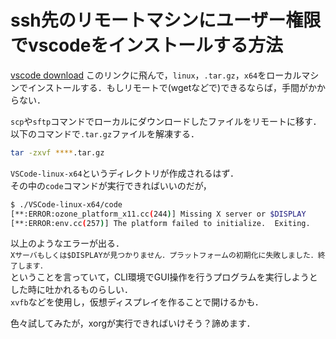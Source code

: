# ssh先のリモートマシンにユーザー権限でvscodeをインストールする方法
[vscode download](https://code.visualstudio.com/Download#)
このリンクに飛んで，`linux`，`.tar.gz`，`x64`をローカルマシンでインストールする．もしリモートで(wgetなどで)できるならば，手間がかからない．<br>

`scp`や`sftp`コマンドでローカルにダウンロードしたファイルをリモートに移す．<br>
以下のコマンドで`.tar.gz`ファイルを解凍する．
```bash
tar -zxvf ****.tar.gz
```
`VSCode-linux-x64`というディレクトリが作成されるはず．<br>
その中の`code`コマンドが実行できればいいのだが，
```bash
$ ./VSCode-linux-x64/code
[**:ERROR:ozone_platform_x11.cc(244)] Missing X server or $DISPLAY
[**:ERROR:env.cc(257)] The platform failed to initialize.  Exiting.
```
以上のようなエラーが出る．<br>
`Xサーバもしくは$DISPLAYが見つかりません．プラットフォームの初期化に失敗しました．終了します．`<br>
ということを言っていて，CLI環境でGUI操作を行うプログラムを実行しようとした時に吐かれるものらしい．<br>
`xvfb`などを使用し，仮想ディスプレイを作ることで開けるかも．

色々試してみたが，xorgが実行できればいけそう？諦めます．